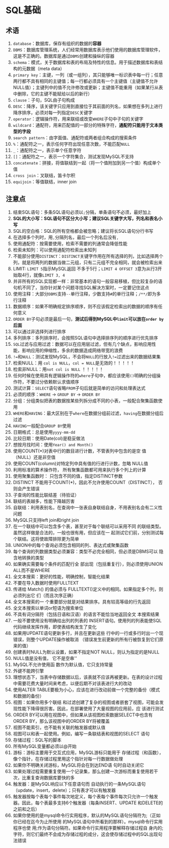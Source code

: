 # SQL基础

## 术语

1. `database`：数据库，保存有组织的数据的**容器**
2. `DBMS`：数据库管理系统，人们经常用数据库表示他们使用的数据库管理软件，这是不正确的。数据库是通过`DBMS`创建和操纵的容器
3. `schema`：模式，关于数据库和表的布局及特性的信息。用于描述数据库和表结构的元数据（meta data）
4. `primary key`：主键，一列（或一组列），其只能够唯一标识表中每一行；任意两行都不具有相同的主键值；每一行都必须具有一个主键值（主键值不允许NULL值）；主键列中的值不允许修改或更新；主键值不能重用（如果某行从表中删除，它的主键不能赋给以后的新行）
5. `clause`：子句，SQL由子句构成
6. `DESC`：降序，该关键字只应用到直接位于其前面的列名，如果想在多列上进行降序排序，必须对每一列指定`DESC`关键字
7. `operator`：逻辑操作符，用来联结或改变`WHERE`子句中子句的关键字
8. `wildcard`：通配符，用来匹配值的一部分的特殊字符，**通配符只能用于文本类型的字段**
9. `search pattern`：由字面值、通配符或两者组合构成的搜索条件
10. `%`：通配符之一，表示任何字符出现任意次数，不能匹配`NULL`
11. `_`：通配符之一，表示单个任意字符
12. `[]`：通配符之一，表示一个字符集合，测试发现MySQL不支持
13. `concatenate`：拼接，将值联结到一起（将一个值附加到另一个值）构成单个值
14. `cross join`：叉联结，笛卡尔积
15. `equijoin`：等值联结，inner join

## 注意点

1. 结束SQL语句：多条SQL语句必须以`;`分隔，单条语句不必须，最好加上
2. **SQL的大小写：SQL语句不区分大小写；建议SQL关键字大写，列名和表名小写**
3. SQL的空白格：SQL的所有空格都会被忽略；建议将长SQL语句分行书写
4. 在选择多个列时，用`,`分隔列名，最后一个列名后没有`,`
5. 使用通配符：按需要使用，检索不需要的列通常会降低性能
6. 检索未知列：可以使用通配符检索出未知列
7. 不能部分使用`DISTINCT`：`DISTINCT`关键字作用在所有选择的列，比如选择两个列，就是将两列的数据当做二元组，只有二元组不完全相同，就会被检索出来
8. LIMIT: `LIMIT 5`指示MySQL返回 不多于5行；`LIMIT 4 OFFSET 3`意为从行3开始取4行，就像`LIMIT 3, 4`
9. 并非所有的SQL实现都一样：非常基本的语句一般容易移植，但比较复杂的语句机不同了，当你针对某个问题寻找SQL解决方案时，一定要记住这点
10. 使用注释：大部分`DBMS`支持`--`单行注释，少数支持`#`的单行注释；`/**/`即为多行注释
11. 数据顺序：如果不明确规定排序顺序，则不应该假定检索出的数据的顺序有任何意义
12. `ORDER BY`子句必须是最后一句，**测试后得到MySQL中`limit`可以放在`order by`后面**
13. 可以通过非选择列进行排序
14. 多列排序：多列排序时，会按照SQL语句中选择排序列的顺序进行优先排序
15. `SQL`过滤与应用过滤：数据可以在应用层过滤，但有几个缺点，影响应用性能，影响应用的伸缩性，多余的数据造成网络带宽的浪费
16. `!=`和`NULL`：测试发现MySQL，不会将`NULL`的行放入`!=`过滤出来的数据结果集
17. 检索NULL：用 `col is NULL`，`col = NULL`是无效的！！！！！
18. 检索非NULL：用`not col is NULL` ！！！！！
19. 任何时候在使用具有逻辑操作符的`where`子句中，都应该使用`()`明确的分组操作符，不要过分依赖默认求值顺序
20. 测试计算：`SELECT`语句省略`FROM`子句后就是简单的访问和处理表达式
21. 必须的顺序：`WHERE` -> `GROUP BY` -> `ORDER BY`
22. 分组：分组类似把表的数据按某些列拆分成不同的小表，一般配合聚集函数使用
23. `WHERE`和`HAVING`：最大区别在于`where`在数据分组前过滤，`having`在数据分组后过滤
24. `HAVING`一般配合`GROUP BY`使用
25. 日期格式：总是使用`yyyy-mm-dd`
26. 比较日期：使用Date(col)是稳妥做法
27. 想按月找时间：使用`Year() and Month()`
28. 使用COUNT(*)对表中行的数目进行计数，不管表列中包含的是空 值（NULL）还是非空值
29. 使用COUNT(column)对特定列中具有值的行进行计数，忽略 NULL值
30. 利用标准的算术操作符， 所有聚集函数都可用来执行多个列上的计算
31. 使用聚集函数时： 只包含不同的值，指定DISTINCT参数
32. DISTINCT 不能用于COUNT(*)，因此不允许使用COUNT（DISTINCT）， 否则会产生错误
33. 子查询的性能比联结差（待验证）
34. 联结的表越多，性能下降越厉害
35. 自联结：利用表别名，在查询中一张表自身联结自身，不用表别名会有二义性问题
36. MySQL只支持left join和right join
37. 在一个联结中可以包含多个表，甚至对于每个联结可以采用不同 的联结类型。虽然这样做是合法的，一般也很有用，但应该在一 起测试它们前，分别测试每个联结。这将使故障排除更为简单
38. UNION中的每个查询必须包含相同的列、表达式或聚集函数
39. 每个查询的列数据类型必须兼容：类型不必完全相同，但必须是DBMS可以 隐含地转换的类型
40. 如果确实需要每个条件的匹配行全 部出现（包括重复行），则必须使用UNION ALL而不是WHERE
41. 全文本搜索：更好的性能，明确控制，智能化结果
42. 不要在导入数据时使用FULLTEXT
43. 传递给 Match() 的值必须与 FULLTEXT()定义中的相同。如果指定多个列，则必须列出它 们（而且次序正确）
44. 全文本搜索的一 个重要部分就是对结果排序。具有较高等级的行先返回
45. 全文本搜索以单词or短语为搜索单位
46. 不具有词分隔符（包括日语和汉语）的语言不能恰当地返回全文 本搜索结果
47. 一般不要使用没有明确给出列的列表的 INSERT语句。使用列的列表能使SQL代码继续发挥作用，即使表结构发生了变化
48. 如果用UPDATE语句更新多行，并且在更新这些 行中的一行或多行时出一个现错误，则整个UPDATE操作被取消 （错误发生前更新的所有行被恢复到它们原来的值）
49. 创建表时NULL为默认设置，如果不指定NOT NULL，则认为指定的是NULL
50. NULL值是没有值， 它不是空串''
51. MySQL不允许使用函 数作为默认值，它只支持常量
52. 外键不能跨引擎
53. 理想状态下，当表中存储数据以后，该表就不应该再被更新。在表的设计过程中需要花费大量时间来考虑，以便后期不对该表进行大的改动
54. 使用ALTER TABLE要极为小心，应该在进行改动前做一个完整的备份（模式和数据的备份）
55. 视图：如果你用多个联结 和过滤创建了复杂的视图或者嵌套了视图，可能会发现性能下降得很厉害。因此，在部署使用了大量视图的应用前，应 该进行测试
56. ORDER BY可以用在视图中，但如果从该视图检索数据SELECT中也含有ORDER BY，那么该视图中的ORDER BY将被覆盖
57. 视图不能索引，也不能有关联的触发器或默认值
58. 视图可以和表一起使用。例如，编写一条联结表和视图的SELECT 语句
59. 存储过程：SQL写的脚本
60. 所有MySQL变量都必须以@开始
61. 游标：游标主要用于交互式应用，MySQL游标只能用于 存储过程（和函数），像个指针，在存储过程里用这个指针对每一行数据做处理
62. 如果你不明确关闭游标，MySQL将会在到达END语 句时自动关闭它
63. 如果处理过程需要重复使用一个记录集，那么创建一次游标而重复使用若干次，比重复查询数据库要快的多
64. 触发器：是MySQL响应以下任意语句而 自动执行的一条MySQL语句（update，insert，delete）；只有表才可以有触发器
65. 触发器按每个表每个事件每次地定义，每个表每个事件每次只允许一个触发器。因此，每个表最多支持6个触发器（每条INSERT、UPDATE 和DELETE的之前和之后）
66. 如果你使用的是mysql命令行实用程序，默认的MySQL语句分隔符为;（正如你已经在迄今为止所使用 的MySQL语句中所看到的那样）。mysql命令行实用程序也使 用;作为语句分隔符。如果命令行实用程序要解释存储过程自 身内的;字符，则它们最终不会成为存储过程的成分，这会使存储过程中的SQL出现句法错误
